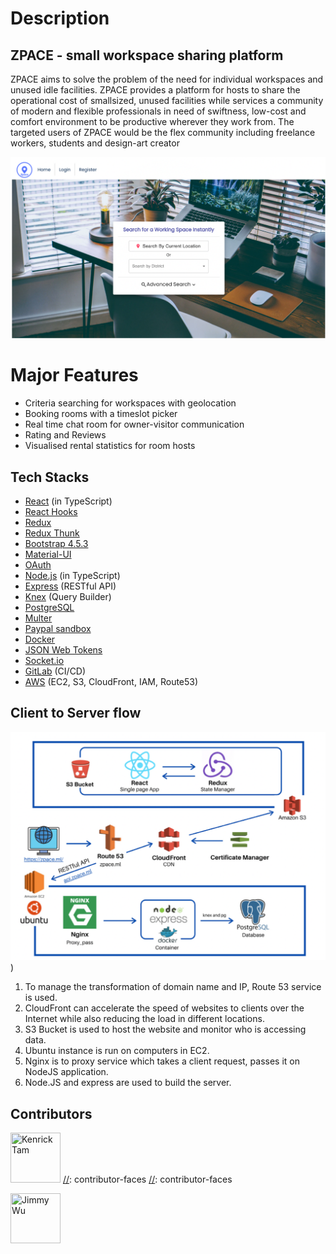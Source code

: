
# Description
## ZPACE - small workspace sharing platform


ZPACE aims to solve the problem of the need for individual workspaces and unused idle facilities. 
ZPACE provides a platform for hosts to share the operational cost of smallsized, unused facilities while services a community of modern and flexible professionals in need of swiftness, low-cost and comfort environment to be productive wherever they
work from.
The targeted users of ZPACE would be the flex community including freelance workers, students and design-art creator

![Thumbnail](https://raw.githubusercontent.com/KnrkTam/Zpace-1.0-old_version-/main/public/zpace.png)

# Major Features

- Criteria searching for workspaces with geolocation
- Booking rooms with a timeslot picker
- Real time chat room for owner-visitor communication
- Rating and Reviews
- Visualised rental statistics for room hosts


## Tech Stacks

- [React](https://reactjs.org/) (in TypeScript)
- [React Hooks](https://reactjs.org/docs/hooks-intro.html)
- [Redux](https://redux.js.org/)
- [Redux Thunk](https://github.com/reduxjs/redux-thunk)
- [Bootstrap 4.5.3](https://getbootstrap.com/docs/4.5/getting-started/introduction/)
- [Material-UI](https://mui.com/)
- [OAuth](https://developers.google.com/identity/protocols/oauth2)
- [Node.js](https://nodejs.org/en/) (in TypeScript)
- [Express](https://expressjs.com/) (RESTful API)
- [Knex](https://knexjs.org/guide/migrations.html) (Query Builder)
- [PostgreSQL](https://www.postgresql.org/)
- [Multer](https://www.npmjs.com/package/multer)
- [Paypal sandbox](https://developer.paypal.com/developer/accounts/)
- [Docker](https://www.docker.com/)
- [JSON Web Tokens](https://jwt.io/)
- [Socket.io](https://socket.io/)
- [GitLab](https://about.gitlab.com/) (CI/CD)
- [AWS](https://aws.amazon.com/) (EC2, S3, CloudFront, IAM, Route53)



## Client to Server flow
![Thumbnail](https://github.com/KnrkTam/Zpace-1.0-old_version-/blob/main/public/client_to_server_flow.png)
)

1. To manage the transformation of domain name and IP, Route 53 service is used.
2. CloudFront can accelerate the speed of websites to clients over the Internet while also reducing the load in different locations.
3. S3 Bucket is used to host the website and monitor who is accessing data.
4. Ubuntu instance is run on computers in EC2.
5. Nginx is to proxy service which takes a client request, passes it on NodeJS application.
6. Node.JS and express are used to build the server.
## Contributors

[//]: contributor-faces

<a href="https://github.com/KnrkTam"><img src="https://avatars.githubusercontent.com/u/99338991?s=96&v=4" title="Kenrick Tam" width="80" height="80"></a>
[//]: contributor-faces
[//]: contributor-faces

<a href="https://github.com/jimmywu987"><img src="https://avatars.githubusercontent.com/u/65562227?v=4" title="Jimmy Wu" width="80" height="80"></a>

[//]: contributor-faces